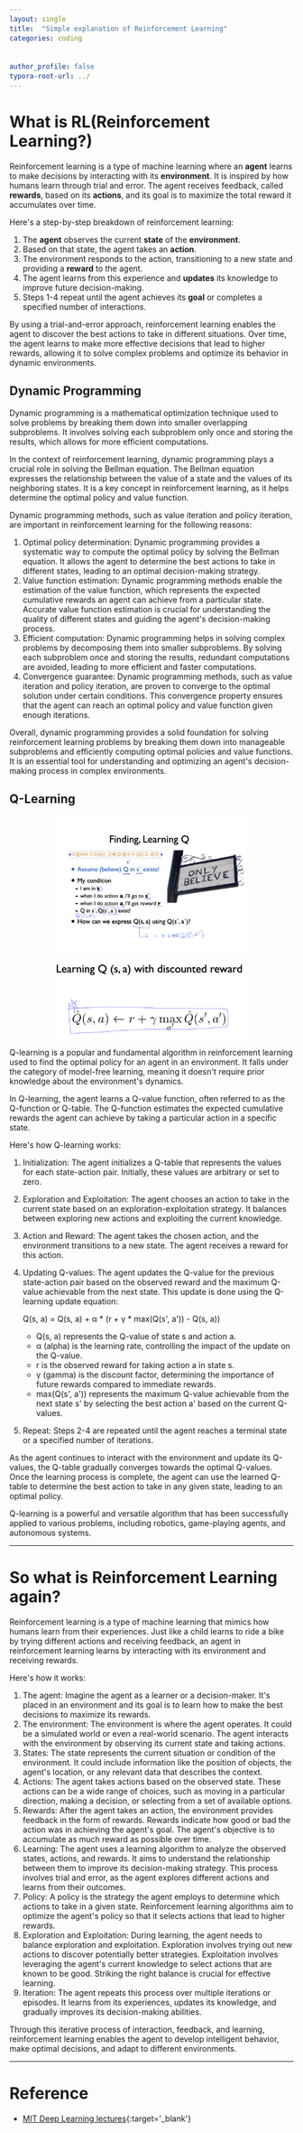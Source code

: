 ```yaml
---
layout: single
title:  "Simple explanation of Reinforcement Learning"
categories: coding


author_profile: false
typora-root-url: ../
---
```


# What is RL(Reinforcement Learning?)

Reinforcement learning is a type of machine learning where an **agent** learns to make decisions by interacting with its **environment**. It is inspired by how humans learn through trial and error. The agent receives feedback, called **rewards**, based on its **actions**, and its goal is to maximize the total reward it accumulates over time.

Here's a step-by-step breakdown of reinforcement learning:

1. The **agent** observes the current **state** of the **environment**.
2. Based on that state, the agent takes an **action**.
3. The environment responds to the action, transitioning to a new state and providing a **reward** to the agent.
4. The agent learns from this experience and **updates** its knowledge to improve future decision-making.
5. Steps 1-4 repeat until the agent achieves its **goal** or completes a specified number of interactions.

By using a trial-and-error approach, reinforcement learning enables the agent to discover the best actions to take in different situations. Over time, the agent learns to make more effective decisions that lead to higher rewards, allowing it to solve complex problems and optimize its behavior in dynamic environments.



## Dynamic Programming

Dynamic programming is a mathematical optimization technique used to solve problems by breaking them down into smaller overlapping subproblems. It involves solving each subproblem only once and storing the results, which allows for more efficient computations.

In the context of reinforcement learning, dynamic programming plays a crucial role in solving the Bellman equation. The Bellman equation expresses the relationship between the value of a state and the values of its neighboring states. It is a key concept in reinforcement learning, as it helps determine the optimal policy and value function.

Dynamic programming methods, such as value iteration and policy iteration, are important in reinforcement learning for the following reasons:

1. Optimal policy determination: Dynamic programming provides a systematic way to compute the optimal policy by solving the Bellman equation. It allows the agent to determine the best actions to take in different states, leading to an optimal decision-making strategy.
2. Value function estimation: Dynamic programming methods enable the estimation of the value function, which represents the expected cumulative rewards an agent can achieve from a particular state. Accurate value function estimation is crucial for understanding the quality of different states and guiding the agent's decision-making process.
3. Efficient computation: Dynamic programming helps in solving complex problems by decomposing them into smaller subproblems. By solving each subproblem once and storing the results, redundant computations are avoided, leading to more efficient and faster computations.
4. Convergence guarantee: Dynamic programming methods, such as value iteration and policy iteration, are proven to converge to the optimal solution under certain conditions. This convergence property ensures that the agent can reach an optimal policy and value function given enough iterations.

Overall, dynamic programming provides a solid foundation for solving reinforcement learning problems by breaking them down into manageable subproblems and efficiently computing optimal policies and value functions. It is an essential tool for understanding and optimizing an agent's decision-making process in complex environments.



## Q-Learning

<p align='center'><img src="/images/2023-05-25- Reinforcement Learning/Pasted Graphic 1.png" alt="Pasted Graphic 1" style="zoom: 33%;" /></p>

<p align='center'><img src="/images/2023-05-25- Reinforcement Learning/Pasted Graphic 2.png" alt="Pasted Graphic 2" style="zoom: 34.5%;" /></p>

Q-learning is a popular and fundamental algorithm in reinforcement learning used to find the optimal policy for an agent in an environment. It falls under the category of model-free learning, meaning it doesn't require prior knowledge about the environment's dynamics.

In Q-learning, the agent learns a Q-value function, often referred to as the Q-function or Q-table. The Q-function estimates the expected cumulative rewards the agent can achieve by taking a particular action in a specific state.

Here's how Q-learning works:

1. Initialization: The agent initializes a Q-table that represents the values for each state-action pair. Initially, these values are arbitrary or set to zero.

2. Exploration and Exploitation: The agent chooses an action to take in the current state based on an exploration-exploitation strategy. It balances between exploring new actions and exploiting the current knowledge.

3. Action and Reward: The agent takes the chosen action, and the environment transitions to a new state. The agent receives a reward for this action.

4. Updating Q-values: The agent updates the Q-value for the previous state-action pair based on the observed reward and the maximum Q-value achievable from the next state. This update is done using the Q-learning update equation:

   Q(s, a) = Q(s, a) + α * (r + γ * max(Q(s', a')) - Q(s, a))

   - Q(s, a) represents the Q-value of state s and action a.
   - α (alpha) is the learning rate, controlling the impact of the update on the Q-value.
   - r is the observed reward for taking action a in state s.
   - γ (gamma) is the discount factor, determining the importance of future rewards compared to immediate rewards.
   - max(Q(s', a')) represents the maximum Q-value achievable from the next state s' by selecting the best action a' based on the current Q-values.

5. Repeat: Steps 2-4 are repeated until the agent reaches a terminal state or a specified number of iterations.

As the agent continues to interact with the environment and update its Q-values, the Q-table gradually converges towards the optimal Q-values. Once the learning process is complete, the agent can use the learned Q-table to determine the best action to take in any given state, leading to an optimal policy.

Q-learning is a powerful and versatile algorithm that has been successfully applied to various problems, including robotics, game-playing agents, and autonomous systems.



---

# So what is Reinforcement Learning again?

Reinforcement learning is a type of machine learning that mimics how humans learn from their experiences. Just like a child learns to ride a bike by trying different actions and receiving feedback, an agent in reinforcement learning learns by interacting with its environment and receiving rewards.

Here's how it works:

1. The agent: Imagine the agent as a learner or a decision-maker. It's placed in an environment and its goal is to learn how to make the best decisions to maximize its rewards.
2. The environment: The environment is where the agent operates. It could be a simulated world or even a real-world scenario. The agent interacts with the environment by observing its current state and taking actions.
3. States: The state represents the current situation or condition of the environment. It could include information like the position of objects, the agent's location, or any relevant data that describes the context.
4. Actions: The agent takes actions based on the observed state. These actions can be a wide range of choices, such as moving in a particular direction, making a decision, or selecting from a set of available options.
5. Rewards: After the agent takes an action, the environment provides feedback in the form of rewards. Rewards indicate how good or bad the action was in achieving the agent's goal. The agent's objective is to accumulate as much reward as possible over time.
6. Learning: The agent uses a learning algorithm to analyze the observed states, actions, and rewards. It aims to understand the relationship between them to improve its decision-making strategy. This process involves trial and error, as the agent explores different actions and learns from their outcomes.
7. Policy: A policy is the strategy the agent employs to determine which actions to take in a given state. Reinforcement learning algorithms aim to optimize the agent's policy so that it selects actions that lead to higher rewards.
8. Exploration and Exploitation: During learning, the agent needs to balance exploration and exploitation. Exploration involves trying out new actions to discover potentially better strategies. Exploitation involves leveraging the agent's current knowledge to select actions that are known to be good. Striking the right balance is crucial for effective learning.
9. Iteration: The agent repeats this process over multiple iterations or episodes. It learns from its experiences, updates its knowledge, and gradually improves its decision-making abilities.

Through this iterative process of interaction, feedback, and learning, reinforcement learning enables the agent to develop intelligent behavior, make optimal decisions, and adapt to different environments.



---

# Reference

* [MIT Deep Learning lectures](https://deeplearning.mit.edu){:target='_blank'}



